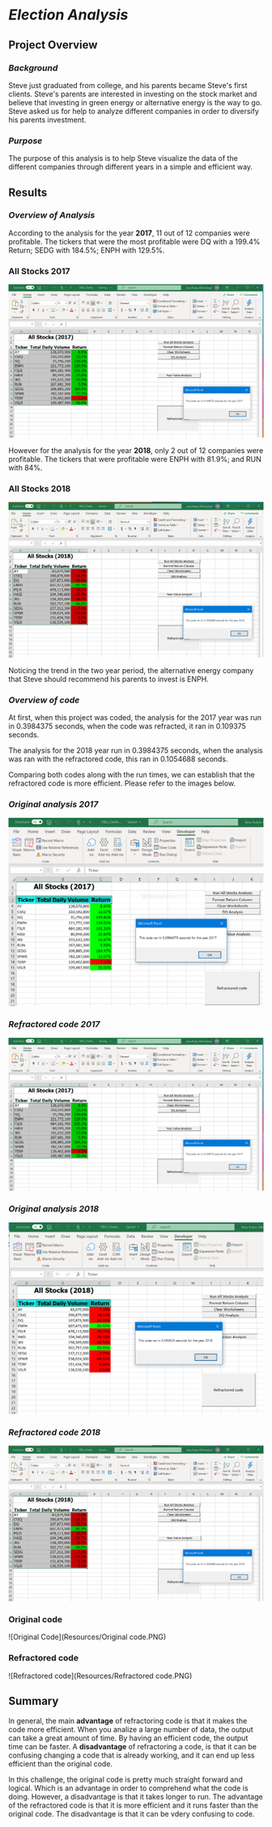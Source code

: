 # ***Election Analysis***

## **Project Overview**

### *Background* 

Steve just graduated from college, and his parents became Steve's first clients. Steve's parents are interested in investing on the stock market and believe that investing in green energy or alternative energy is the way to go. Steve asked us for help to analyze different companies in order to diversify his parents investment.

### *Purpose*

The purpose of this analysis is to help Steve visualize the data of the different companies through different years in a simple and efficient way.

## **Results**

### *Overview of Analysis*

According to the analysis for the year **2017**, 11 out of 12 companies were profitable. The tickers that were the most profitable were DQ with a 199.4% Return; SEDG with 184.5%; ENPH with 129.5%. 

### **All Stocks 2017**

![All Stocks 2017](Resources/VBA_Challenge_2017.PNG)

However for the analysis for the year **2018**, only 2 out of 12 companies were profitable. The tickers that were profitable were ENPH with 81.9%; and RUN with 84%. 

### **All Stocks 2018**

![All Stocks 2018](Resources/VBA_Challenge_2018.PNG)

Noticing the trend in the two year period, the alternative energy company that Steve should recommend his parents to invest is ENPH. 
    
### *Overview of code*

At first, when this project was coded, the analysis for the 2017 year was run in 0.3984375 seconds, when the code was refracted, it ran in 0.109375 seconds. 

The analysis for the 2018 year run in 0.3984375 seconds, when the analysis was ran with the refractored code, this ran in 0.1054688 seconds.

Comparing both codes along with the run times, we can establish that the refractored code is more efficient. Please refer to the images below.

### *Original analysis 2017*

![Original 2017](Resources/Original_2017.PNG)

### *Refractored code 2017*

![Refractored 2017](Resources/VBA_Challenge_2017.PNG)

### *Original analysis 2018*

![Original 2018](Resources/Original_2018.PNG)

### *Refractored code 2018*

![Refractored 2018](Resources/VBA_Challenge_2018.PNG)

### **Original code**

![Original Code](Resources/Original code.PNG)

### **Refractored code**

![Refractored code](Resources/Refractored code.PNG)

## **Summary**

In general, the main **advantage** of refractoring code is that it makes the code more efficient. When you analize a large number of data, the output can take a great amount of time. By having an efficient code, the output time can be faster. A **disadvantage** of refractoring a code, is that it can be confusing changing a code that is already working, and it can end up less efficient than the original code.

In this challenge, the original code is pretty much straight forward and logical. Which is an advantage in order to comprehend what the code is doing. However, a disadvantage is that it takes longer to run. The advantage of the refractored code is that it is more efficient and it runs faster than the original code. The disadvantage is that it can be vdery confusing to code.



